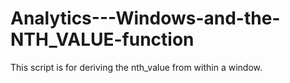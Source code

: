 # Analytics---Windows-and-the-NTH_VALUE-function
 This script is for deriving the nth_value from within a window.
